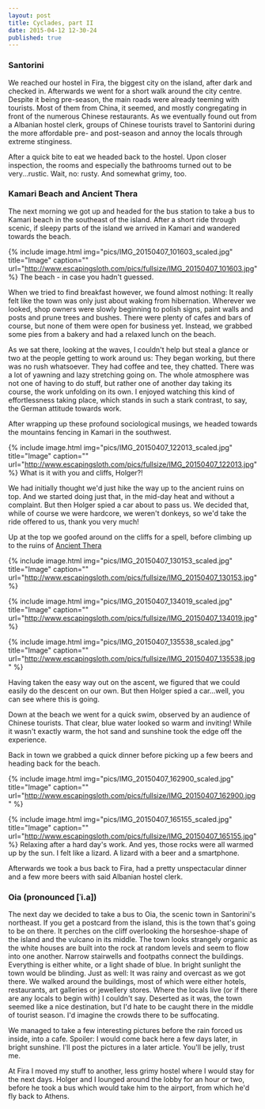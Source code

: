 ```yaml
---
layout: post
title: Cyclades, part II
date: 2015-04-12 12-30-24
published: true
---
```


### Santorini

We reached our hostel in Fira, the biggest city on the island, after dark and checked in. Afterwards we went for a short walk around the city centre. Despite it being pre-season, the main roads were already teeming with tourists. Most of them from China, it seemed, and mostly congregating in front of the numerous Chinese restaurants. As we eventually found out from a Albanian hostel clerk, groups of Chinese tourists travel to Santorini during the more affordable pre- and post-season and annoy the locals through extreme stinginess.

After a quick bite to eat we headed back to the hostel. Upon closer inspection, the rooms and especially the bathrooms turned out to be very...rustic. Wait, no: rusty. And somewhat grimy, too.


### Kamari Beach and Ancient Thera

The next morning we got up and headed for the bus station to take a bus to Kamari beach in the southeast of the island. After a short ride through scenic, if sleepy parts of the island we arrived in Kamari and wandered towards the beach. 

{% include image.html img="pics/IMG_20150407_101603_scaled.jpg" title="Image" caption="" url="http://www.escapingsloth.com/pics/fullsize/IMG_20150407_101603.jpg" %}
The beach - in case you hadn't guessed.

When we tried to find breakfast however, we found almost nothing: It really felt like the town was only just about waking from hibernation. Wherever we looked, shop owners were slowly beginning to polish signs, paint walls and posts and prune trees and bushes. There were plenty of cafes and bars of course, but none of them were open for business yet. Instead, we grabbed some pies from a bakery and had a relaxed lunch on the beach.

As we sat there, looking at the waves, I couldn't help but steal a glance or two at the people getting to work around us: They began working, but there was no rush whatsoever. They had coffee and tee, they chatted. There was a lot of yawning and lazy stretching going on. The whole atmosphere was not one of having to do stuff, but rather one of another day taking its course, the work unfolding on its own. I enjoyed watching this kind of effortlessness taking place, which stands in such a stark contrast, to say, the German attitude towards work.

After wrapping up these profound sociological musings, we headed towards the mountains fencing in Kamari in the southwest. 

{% include image.html img="pics/IMG_20150407_122013_scaled.jpg" title="Image" caption="" url="http://www.escapingsloth.com/pics/fullsize/IMG_20150407_122013.jpg" %}
What is it with you and cliffs, Holger?!

We had initially thought we'd just hike the way up to the ancient ruins on top. And we started doing just that, in the mid-day heat and without a complaint. But then Holger spied a car about to pass us. We decided that, while of course we were hardcore, we weren't donkeys, so we'd take the ride offered to us, thank you very much!

Up at the top we goofed around on the cliffs for a spell,  before climbing up to the ruins of [Ancient Thera](http://en.wikipedia.org/wiki/Ancient_Thera)

{% include image.html img="pics/IMG_20150407_130153_scaled.jpg" title="Image" caption="" url="http://www.escapingsloth.com/pics/fullsize/IMG_20150407_130153.jpg" %}

{% include image.html img="pics/IMG_20150407_134019_scaled.jpg" title="Image" caption="" url="http://www.escapingsloth.com/pics/fullsize/IMG_20150407_134019.jpg" %}

{% include image.html img="pics/IMG_20150407_135538_scaled.jpg" title="Image" caption="" url="http://www.escapingsloth.com/pics/fullsize/IMG_20150407_135538.jpg" %}

Having taken the easy way out on the ascent, we figured that we could easily do the descent on our own. But then Holger spied a car...well, you can see where this is going. 

Down at the beach we went for a quick swim, observed by an audience of Chinese tourists. That clear, blue water looked so warm and inviting! While it wasn't exactly warm, the hot sand and sunshine took the edge off the experience.

Back in town we grabbed a quick dinner before picking up a few beers and heading back for the beach.

{% include image.html img="pics/IMG_20150407_162900_scaled.jpg" title="Image" caption="" url="http://www.escapingsloth.com/pics/fullsize/IMG_20150407_162900.jpg" %}

{% include image.html img="pics/IMG_20150407_165155_scaled.jpg" title="Image" caption="" url="http://www.escapingsloth.com/pics/fullsize/IMG_20150407_165155.jpg" %}
Relaxing after a hard day's work. And yes, those rocks were all warmed up by the sun. I felt like a lizard. A lizard with a beer and a smartphone.

Afterwards we took a bus back to Fira, had a pretty unspectacular dinner and a few more beers with said Albanian hostel clerk. 


### Oia (pronounced [ˈi.a])

The next day we decided to take a bus to Oia, the scenic town in Santorini's northeast. If you get a postcard from the island, this is the town that's going to be on there. It perches on the cliff overlooking the horseshoe-shape of the island and the vulcano in its middle. The town looks strangely organic as the white houses are built into the rock at random levels and seem to flow into one another. Narrow stairwells and footpaths connect the buildings. Everything is either white, or a light shade of blue. In bright sunlight the town would be blinding. Just as well: It was rainy and overcast as we got there. We walked around the buildings, most of which were either hotels, restaurants, art galleries or jewellery stores. Where the locals live (or if there are any locals to begin with) I couldn't say. Deserted as it was, the town seemed like a nice destination, but I'd hate to be caught there in the middle of tourist season. I'd imagine the crowds there to be suffocating.

We managed to take a few interesting pictures before the rain forced us inside, into a cafe. Spoiler: I would come back here a few days later, in bright sunshine. I'll post the pictures in a later article. You'll be jelly, trust me.

At Fira I moved my stuff to another, less grimy hostel where I would stay for the next days. Holger and I lounged around the lobby for an hour or two, before he took a bus which would take him to the airport, from which he'd fly back to Athens.

